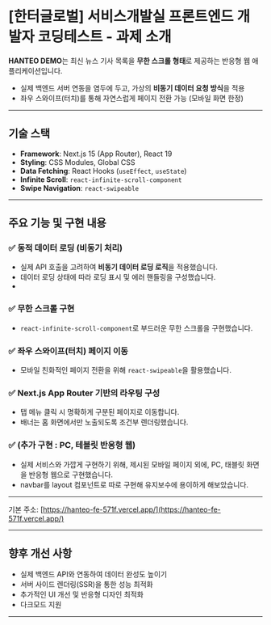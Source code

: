 # [한터글로벌] 서비스개발실 프론트엔드 개발자 코딩테스트 - 과제 소개

**HANTEO DEMO**는 최신 뉴스 기사 목록을 **무한 스크롤 형태**로 제공하는 반응형 웹 애플리케이션입니다.

- 실제 백엔드 서버 연동을 염두에 두고, 가상의 **비동기 데이터 요청 방식**을 적용
- 좌우 스와이프(터치)를 통해 자연스럽게 페이지 전환 가능 (모바일 화면 한정)

---

## 기술 스택

- **Framework**: Next.js 15 (App Router), React 19
- **Styling**: CSS Modules, Global CSS
- **Data Fetching**: React Hooks (`useEffect`, `useState`)
- **Infinite Scroll**: `react-infinite-scroll-component`
- **Swipe Navigation**: `react-swipeable`


---

## 주요 기능 및 구현 내용

### ✅ 동적 데이터 로딩 (비동기 처리)

- 실제 API 호출을 고려하여 **비동기 데이터 로딩 로직**을 적용했습니다.
- 데이터 로딩 상태에 따라 로딩 표시 및 에러 핸들링을 구성했습니다.
- 

### ✅ 무한 스크롤 구현

- `react-infinite-scroll-component`로 부드러운 무한 스크롤을 구현했습니다.


### ✅ 좌우 스와이프(터치) 페이지 이동

- 모바일 친화적인 페이지 전환을 위해 `react-swipeable`을 활용했습니다.


### ✅ Next.js App Router 기반의 라우팅 구성

- 탭 메뉴 클릭 시 명확하게 구분된 페이지로 이동합니다.
- 배너는 홈 화면에서만 노출되도록 조건부 렌더링했습니다.

### ✅ (추가 구현 : PC, 테블릿 반응형 웹)

- 실제 서비스와 가깝게 구현하기 위해, 제시된 모바일 페이지 외에, PC, 태블릿 화면을 반응형 웹으로 구현했습니다. 
- navbar를 layout 컴포넌트로 따로 구현해 유지보수에 용이하게 해보았습니다.

---

기본 주소: [https://hanteo-fe-571f.vercel.app/](https://hanteo-fe-571f.vercel.app/)

---

## 향후 개선 사항

- 실제 백엔드 API와 연동하여 데이터 완성도 높이기
- 서버 사이드 렌더링(SSR)을 통한 성능 최적화
- 추가적인 UI 개선 및 반응형 디자인 최적화
- 다크모드 지원

---

